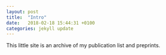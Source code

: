 ```yaml
---
layout: post
title:  "Intro"
date:   2018-02-18 15:44:31 +0100
categories: jekyll update
---
```


This little site is an archive of my publication list and preprints.
